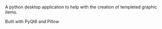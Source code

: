 A python desktop application to help with the creation of templeted graphic items.

Built with PyQt6 and Pillow
